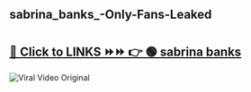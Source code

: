 
 ## sabrina_banks_-Only-Fans-Leaked

# <h2><a href="https://clipsfans.com/sabrina_banks_&ref=git">🔗 Click to LINKS ⏩⏩ 👉 🟢 sabrina banks  </a></h2>

<a href="https://clipsfans.com/sabrina_banks_&ref=git" rel="nofollow" data-target="animated-image.originalLink"><img src="https://i.ibb.co.com/xMMVF88/686577567.gif" alt="Viral Video Original" style="max-width: 100%; display: inline-block;" data-target="animated-image.originalImage"></a>

